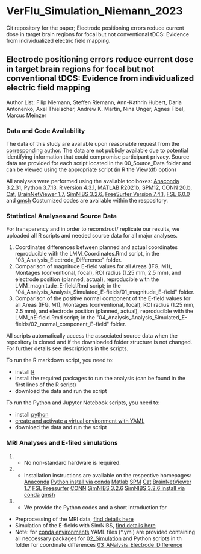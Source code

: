 # VerFlu_Simulation_Niemann_2023
Git repository for the paper; Electrode positioning errors reduce current dose in target brain regions for focal but not conventional tDCS: Evidence from individualized electric field mapping.

## Electrode positioning errors reduce current dose in target brain regions for focal but not conventional tDCS: Evidence from individualized electric field mapping
Author List:
Filip Niemann, Steffen Riemann, Ann-Kathrin Hubert, Daria Antonenko, Axel Thielscher, Andrew K. Martin, Nina Unger, Agnes Flöel, Marcus Meinzer

### Data and Code Availability

The data of this study are available upon reasonable request from the [corresponding author](mailto:filip.niemann@med.uni-greifswald.de). The data are not publicly available due to potential identifying information that could compromise participant privacy. Source data are provided for each script located in the 00_Source_Data folder and can be viewed using the appropriate script (in R the View(df) option)

All analyses were performed using the available toolboxes: [Anaconda 3.2.31](https://anaconda.org/), [Python 3.7.13](https://www.python.org/), [R version 4.3.1](https://www.r-project.org/), [MATLAB R2021b](https://www.mathworks.com), [SPM12](https://www.fil.ion.ucl.ac.uk/spm/software/spm12/), [CONN 20.b](https://web.conn-toolbox.org), [Cat](https://neuro-jena.github.io/cat/), [BrainNetViewer 1.7](https://www.nitrc.org/projects/bnv/), [SimNIBS 3.2.6](https://simnibs.github.io/simnibs/build/html/index.html), [FreeSurfer Version 7.4.1](https://surfer.nmr.mgh.harvard.edu), [FSL 6.0.0](https://fsl.fmrib.ox.ac.uk/fsl/fslwiki/) and [gmsh](https://gmsh.info/) Costumized codes are available within the respository.

### Statistical Analyses and Source Data

For transparency and in order to reconstruct/ replicate our results, we uploaded all R scripts and needed source data for all major analyses.

1. Coordinates differences between planned and actual coordinates reproducible with the LMM_Coordinates.Rmd script, in the "03_Analysis_Electrode_Difference" folder.
2. Comparison of magnitude E-field values for all Areas (IFG, M1), Montages (conventional, focal), ROI radius (1.25 mm, 2.5 mm), and electrode position (planned, actual), reproducible with the LMM_magnitude_E-field.Rmd script; in the "04_Analysis_Analysis_Simulated_E-fields/01_magnitude_E-field" folder.
3. Comparison of the positive normal component of the E-field values for all Areas (IFG, M1), Montages (conventional, focal), ROI radius (1.25 mm, 2.5 mm), and electrode position (planned, actual), reproducible with the LMM_nE-field.Rmd script; in the "04_Analysis_Analysis_Simulated_E-fields/02_normal_component_E-field" folder.

All scripts automatically access the associated source data when the repository is cloned and if the downloaded folder structure is not changed.
For further details see descriptions in the scripts.

To run the R markdown script, you need to:

- install [R](https://www.r-project.org)
- install the required packages to run the analysis (can be found in the first lines of the R script)
- download the data and run the script

To run the Python and Jupyter Notebook scripts, you need to:

- install [python](https://anaconda.org/)
- [create and activate a virtual environment with YAML](https://saturncloud.io/blog/how-to-create-a-conda-environment-based-on-a-yaml-file-a-guide-for-data-scientists/)
- download the data and run the script

### MRI Analyses and E-filed simulations

1. - No non-standard hardware is required.
2. - Installation instructions are available on the respective homepages:
[Anaconda](https://docs.anaconda.com/free/anaconda/install/index.html)
[Python install via conda](https://conda.io/projects/conda/en/latest/user-guide/tasks/manage-python.html)
[Matlab](https://de.mathworks.com/help/install/install-products.html)
[SPM](https://en.wikibooks.org/wiki/SPM/Installation_on_Windows#Installation)
[Cat](https://andysbrainbook.readthedocs.io/en/latest/CAT12/CAT12_01_DownloadInstall.html)
[BrainNetViewer 1.7](https://www.nitrc.org/docman/view.php/504/1280/BrainNet)
[FSL](https://fsl.fmrib.ox.ac.uk/fsl/fslwiki/FslInstallation)
[Freesurfer](https://surfer.nmr.mgh.harvard.edu/fswiki/ReleaseNotes)
[CONN](https://web.conn-toolbox.org)
[SimNIBS 3.2.6](https://github.com/simnibs/simnibs/releases)
[SimNIBS 3.2.6 install via conda](https://simnibs.github.io/simnibs/build/html/installation/conda.html)
[gmsh](https://gmsh.info/#Download)

1. - We provide the Python codes and a short introduction for  

- Preprocessing of the MRI data, [find details here](01_Preprocessing/README.md)
- Simulation of the E-fields with SimNIBS, [find details here](02_Simulation/README.md)
- Note: for [conda environments](https://saturncloud.io/blog/how-to-create-a-conda-environment-based-on-a-yaml-file-a-guide-for-data-scientists/) YAML files (*.yml) are provided containing all neccessary packages for [02_Simulation](02_Simulation/simnibs_env.yml) and Python scripts in th folder for coordinate differences [03_ANalysis_Electrode_Difference](03_Analysis_Electrode_Difference/Get_Figures_S1-S4.yml)
